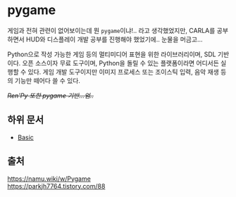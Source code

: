 # pygame

게임과 전혀 관련이 없어보이는데 뭔 `pygame`이냐!.. 라고 생각했었지만, CARLA를 공부하면서 HUD와 디스플레이 개발 공부를 진행해야 했었기에.. 눈물을 머금고...

Python으로 작성 가능한 게임 등의 멀티미디어 표현을 위한 라이브러리이며, SDL 기반이다. 오픈 소스이자 무료 도구이며, Python을 돌릴 수 있는 플랫폼이라면 어디서든 실행할 수 있다. 게임 개발 도구이지만 이미지 프로세스 또는 조이스틱 입력, 음악 재생 등의 기능만 떼어다 쓸 수 있다.

~~*Ren'Py 또한 pygame 기반...엄..*~~

## 하위 문서

- [Basic](concept/basic.md)

## 출처
https://namu.wiki/w/Pygame   
https://parkjh7764.tistory.com/88